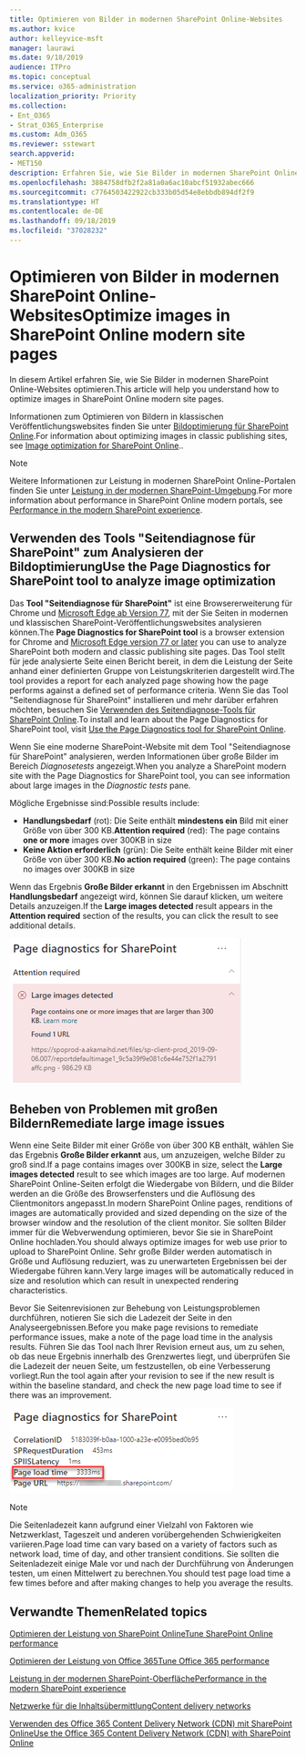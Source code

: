 ```yaml
---
title: Optimieren von Bilder in modernen SharePoint Online-Websites
ms.author: kvice
author: kelleyvice-msft
manager: laurawi
ms.date: 9/18/2019
audience: ITPro
ms.topic: conceptual
ms.service: o365-administration
localization_priority: Priority
ms.collection:
- Ent_O365
- Strat_O365_Enterprise
ms.custom: Adm_O365
ms.reviewer: sstewart
search.appverid:
- MET150
description: Erfahren Sie, wie Sie Bilder in modernen SharePoint Online-Websites optimieren.
ms.openlocfilehash: 3884758dfb2f2a81a0a6ac10abcf51932abec666
ms.sourcegitcommit: c7764503422922cb333b05d54e8ebbdb894df2f9
ms.translationtype: HT
ms.contentlocale: de-DE
ms.lasthandoff: 09/18/2019
ms.locfileid: "37028232"
---
```

# <a name="optimize-images-in-sharepoint-online-modern-site-pages"></a><span data-ttu-id="eab55-103">Optimieren von Bilder in modernen SharePoint Online-Websites</span><span class="sxs-lookup"><span data-stu-id="eab55-103">Optimize images in SharePoint Online modern site pages</span></span>

<span data-ttu-id="eab55-104">In diesem Artikel erfahren Sie, wie Sie Bilder in modernen SharePoint Online-Websites optimieren.</span><span class="sxs-lookup"><span data-stu-id="eab55-104">This article will help you understand how to optimize images in SharePoint Online modern site pages.</span></span>

<span data-ttu-id="eab55-105">Informationen zum Optimieren von Bildern in klassischen Veröffentlichungswebsites finden Sie unter [Bildoptimierung für SharePoint Online](image-optimization-for-sharepoint-online.md).</span><span class="sxs-lookup"><span data-stu-id="eab55-105">For information about optimizing images in classic publishing sites, see [Image optimization for SharePoint Online](image-optimization-for-sharepoint-online.md)..</span></span>

>[!NOTE]
><span data-ttu-id="eab55-106">Weitere Informationen zur Leistung in modernen SharePoint Online-Portalen finden Sie unter [Leistung in der modernen SharePoint-Umgebung](https://docs.microsoft.com/de-DE/sharepoint/modern-experience-performance).</span><span class="sxs-lookup"><span data-stu-id="eab55-106">For more information about performance in SharePoint Online modern portals, see [Performance in the modern SharePoint experience](https://docs.microsoft.com/de-DE/sharepoint/modern-experience-performance).</span></span>

## <a name="use-the-page-diagnostics-for-sharepoint-tool-to-analyze-image-optimization"></a><span data-ttu-id="eab55-107">Verwenden des Tools "Seitendiagnose für SharePoint" zum Analysieren der Bildoptimierung</span><span class="sxs-lookup"><span data-stu-id="eab55-107">Use the Page Diagnostics for SharePoint tool to analyze image optimization</span></span>

<span data-ttu-id="eab55-108">Das **Tool "Seitendiagnose für SharePoint"** ist eine Browsererweiterung für Chrome und [Microsoft Edge ab Version 77](https://www.microsoftedgeinsider.com/en-us/download?form=MI13E8&OCID=MI13E8), mit der Sie Seiten in modernen und klassischen SharePoint-Veröffentlichungswebsites analysieren können.</span><span class="sxs-lookup"><span data-stu-id="eab55-108">The **Page Diagnostics for SharePoint tool** is a browser extension for Chrome and [Microsoft Edge version 77 or later](https://www.microsoftedgeinsider.com/en-us/download?form=MI13E8&OCID=MI13E8) you can use to analyze SharePoint both modern and classic publishing site pages.</span></span> <span data-ttu-id="eab55-109">Das Tool stellt für jede analysierte Seite einen Bericht bereit, in dem die Leistung der Seite anhand einer definierten Gruppe von Leistungskriterien dargestellt wird.</span><span class="sxs-lookup"><span data-stu-id="eab55-109">The tool provides a report for each analyzed page showing how the page performs against a defined set of performance criteria.</span></span> <span data-ttu-id="eab55-110">Wenn Sie das Tool "Seitendiagnose für SharePoint" installieren und mehr darüber erfahren möchten, besuchen Sie [Verwenden des Seitendiagnose-Tools für SharePoint Online](page-diagnostics-for-spo.md).</span><span class="sxs-lookup"><span data-stu-id="eab55-110">To install and learn about the Page Diagnostics for SharePoint tool, visit [Use the Page Diagnostics tool for SharePoint Online](page-diagnostics-for-spo.md).</span></span>

<span data-ttu-id="eab55-111">Wenn Sie eine moderne SharePoint-Website mit dem Tool "Seitendiagnose für SharePoint" analysieren, werden Informationen über große Bilder im Bereich _Diagnosetests_ angezeigt.</span><span class="sxs-lookup"><span data-stu-id="eab55-111">When you analyze a SharePoint modern site with the Page Diagnostics for SharePoint tool, you can see information about large images in the _Diagnostic tests_ pane.</span></span>

<span data-ttu-id="eab55-112">Mögliche Ergebnisse sind:</span><span class="sxs-lookup"><span data-stu-id="eab55-112">Possible results include:</span></span>

- <span data-ttu-id="eab55-113">**Handlungsbedarf** (rot): Die Seite enthält **mindestens ein** Bild mit einer Größe von über 300 KB.</span><span class="sxs-lookup"><span data-stu-id="eab55-113">**Attention required** (red): The page contains **one or more** images over 300KB in size</span></span>
- <span data-ttu-id="eab55-114">**Keine Aktion erforderlich** (grün): Die Seite enthält keine Bilder mit einer Größe von über 300 KB.</span><span class="sxs-lookup"><span data-stu-id="eab55-114">**No action required** (green): The page contains no images over 300KB in size</span></span>

<span data-ttu-id="eab55-115">Wenn das Ergebnis **Große Bilder erkannt** in den Ergebnissen im Abschnitt **Handlungsbedarf** angezeigt wird, können Sie darauf klicken, um weitere Details anzuzeigen.</span><span class="sxs-lookup"><span data-stu-id="eab55-115">If the **Large images detected** result appears in the **Attention required** section of the results, you can click the result to see additional details.</span></span>

![Tool für die Seitendiagnose – Ergebnisse](media/modern-portal-optimization/pagediag-large-images.png)

## <a name="remediate-large-image-issues"></a><span data-ttu-id="eab55-117">Beheben von Problemen mit großen Bildern</span><span class="sxs-lookup"><span data-stu-id="eab55-117">Remediate large image issues</span></span>

<span data-ttu-id="eab55-118">Wenn eine Seite Bilder mit einer Größe von über 300 KB enthält, wählen Sie das Ergebnis **Große Bilder erkannt** aus, um anzuzeigen, welche Bilder zu groß sind.</span><span class="sxs-lookup"><span data-stu-id="eab55-118">If a page contains images over 300KB in size, select the **Large images detected** result to see which images are too large.</span></span> <span data-ttu-id="eab55-119">Auf modernen SharePoint Online-Seiten erfolgt die Wiedergabe von Bildern, und die Bilder werden an die Größe des Browserfensters und die Auflösung des Clientmonitors angepasst.</span><span class="sxs-lookup"><span data-stu-id="eab55-119">In modern SharePoint Online pages, renditions of images are automatically provided and sized depending on the size of the browser window and the resolution of the client monitor.</span></span> <span data-ttu-id="eab55-120">Sie sollten Bilder immer für die Webverwendung optimieren, bevor Sie sie in SharePoint Online hochladen.</span><span class="sxs-lookup"><span data-stu-id="eab55-120">You should always optimize images for web use prior to upload to SharePoint Online.</span></span> <span data-ttu-id="eab55-121">Sehr große Bilder werden automatisch in Größe und Auflösung reduziert, was zu unerwarteten Ergebnissen bei der Wiedergabe führen kann.</span><span class="sxs-lookup"><span data-stu-id="eab55-121">Very large images will be automatically reduced in size and resolution which can result in unexpected rendering characteristics.</span></span>

<span data-ttu-id="eab55-122">Bevor Sie Seitenrevisionen zur Behebung von Leistungsproblemen durchführen, notieren Sie sich die Ladezeit der Seite in den Analyseergebnissen.</span><span class="sxs-lookup"><span data-stu-id="eab55-122">Before you make page revisions to remediate performance issues, make a note of the page load time in the analysis results.</span></span> <span data-ttu-id="eab55-123">Führen Sie das Tool nach Ihrer Revision erneut aus, um zu sehen, ob das neue Ergebnis innerhalb des Grenzwertes liegt, und überprüfen Sie die Ladezeit der neuen Seite, um festzustellen, ob eine Verbesserung vorliegt.</span><span class="sxs-lookup"><span data-stu-id="eab55-123">Run the tool again after your revision to see if the new result is within the baseline standard, and check the new page load time to see if there was an improvement.</span></span>

![Ergebnisse der Seitenladezeiten](media/modern-portal-optimization/pagediag-page-load-time.png)

>[!NOTE]
><span data-ttu-id="eab55-125">Die Seitenladezeit kann aufgrund einer Vielzahl von Faktoren wie Netzwerklast, Tageszeit und anderen vorübergehenden Schwierigkeiten variieren.</span><span class="sxs-lookup"><span data-stu-id="eab55-125">Page load time can vary based on a variety of factors such as network load, time of day, and other transient conditions.</span></span> <span data-ttu-id="eab55-126">Sie sollten die Seitenladezeit einige Male vor und nach der Durchführung von Änderungen testen, um einen Mittelwert zu berechnen.</span><span class="sxs-lookup"><span data-stu-id="eab55-126">You should test page load time a few times before and after making changes to help you average the results.</span></span>

## <a name="related-topics"></a><span data-ttu-id="eab55-127">Verwandte Themen</span><span class="sxs-lookup"><span data-stu-id="eab55-127">Related topics</span></span>

[<span data-ttu-id="eab55-128">Optimieren der Leistung von SharePoint Online</span><span class="sxs-lookup"><span data-stu-id="eab55-128">Tune SharePoint Online performance</span></span>](tune-sharepoint-online-performance.md)

[<span data-ttu-id="eab55-129">Optimieren der Leistung von Office 365</span><span class="sxs-lookup"><span data-stu-id="eab55-129">Tune Office 365 performance</span></span>](tune-office-365-performance.md)

[<span data-ttu-id="eab55-130">Leistung in der modernen SharePoint-Oberfläche</span><span class="sxs-lookup"><span data-stu-id="eab55-130">Performance in the modern SharePoint experience</span></span>](https://docs.microsoft.com/de-DE/sharepoint/modern-experience-performance.md)

[<span data-ttu-id="eab55-131">Netzwerke für die Inhaltsübermittlung</span><span class="sxs-lookup"><span data-stu-id="eab55-131">Content delivery networks</span></span>](content-delivery-networks.md)

[<span data-ttu-id="eab55-132">Verwenden des Office 365 Content Delivery Network (CDN) mit SharePoint Online</span><span class="sxs-lookup"><span data-stu-id="eab55-132">Use the Office 365 Content Delivery Network (CDN) with SharePoint Online</span></span>](use-office-365-cdn-with-spo.md)
